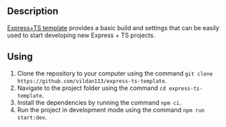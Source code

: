 ## Description

[Express+TS template](https://github.com/vildan113/express-ts-template) provides a basic build and settings that can be easily used to start developing new Express + TS projects.

## Using

1. Clone the repository to your computer using the command `git clone https://github.com/vildan113/express-ts-template`.
2. Navigate to the project folder using the command `cd express-ts-template`.
3. Install the dependencies by running the command `npm ci`.
4. Run the project in development mode using the command `npm run start:dev`.
